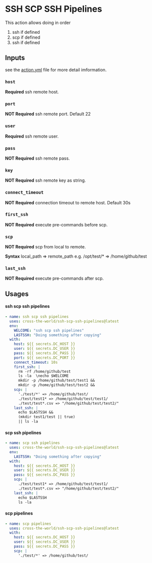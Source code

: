 # SSH SCP SSH Pipelines

This action allows doing in order
1. ssh if defined
2. scp if defined
3. ssh if defined

## Inputs
see the [action.yml](./action.yml) file for more detail imformation.

### `host`

**Required** ssh remote host.

### `port`

**NOT Required** ssh remote port. Default 22

### `user`

**Required** ssh remote user.

### `pass`

**NOT Required** ssh remote pass.

### `key`

**NOT Required** ssh remote key as string.

### `connect_timeout`

**NOT Required** connection timeout to remote host. Default 30s

### `first_ssh`

**NOT Required** execute pre-commands before scp.

### `scp`

**NOT Required** scp from local to remote.

**Syntax**
local_path => remote_path
e.g.
/opt/test/* => /home/github/test

### `last_ssh`

**NOT Required** execute pre-commands after scp.


## Usages

#### ssh scp ssh pipelines
```yaml
- name: ssh scp ssh pipelines
  uses: cross-the-world/ssh-scp-ssh-pipelines@latest
  env:
    WELCOME: "ssh scp ssh pipelines"
    LASTSSH: "Doing something after copying"
  with:
    host: ${{ secrets.DC_HOST }}
    user: ${{ secrets.DC_USER }}
    pass: ${{ secrets.DC_PASS }}
    port: ${{ secrets.DC_PORT }}
    connect_timeout: 10s
    first_ssh: |
      rm -rf /home/github/test
      ls -la  \necho $WELCOME 
      mkdir -p /home/github/test/test1 && 
      mkdir -p /home/github/test/test2 &&
    scp: |
      './test/*' => /home/github/test/
      ./test/test1* => /home/github/test/test1/
      ./test/test*.csv => "/home/github/test/test2/"
    last_ssh: |
      echo $LASTSSH && 
      (mkdir test1/test || true)
      || ls -la
```

#### scp ssh pipelines
```yaml
- name: scp ssh pipelines
  uses: cross-the-world/ssh-scp-ssh-pipelines@latest
  env:
    LASTSSH: "Doing something after copying"
  with:
    host: ${{ secrets.DC_HOST }}
    user: ${{ secrets.DC_USER }}
    pass: ${{ secrets.DC_PASS }}
    scp: |
      ./test/test1* => /home/github/test/test1/
      ./test/test*.csv => "/home/github/test/test2/"
    last_ssh: |
      echo $LASTSSH 
      ls -la
```

#### scp pipelines
```yaml
- name: scp pipelines
  uses: cross-the-world/ssh-scp-ssh-pipelines@latest
  with:
    host: ${{ secrets.DC_HOST }}
    user: ${{ secrets.DC_USER }}
    pass: ${{ secrets.DC_PASS }}
    scp: |
      './test/*' => /home/github/test/
```

